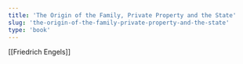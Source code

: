 ```yaml
---
title: 'The Origin of the Family, Private Property and the State'
slug: 'the-origin-of-the-family-private-property-and-the-state'
type: 'book'
---
```


[[Friedrich Engels]]